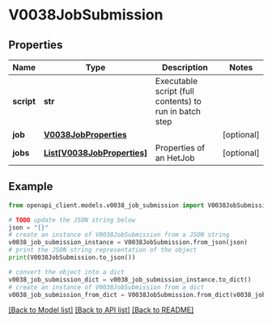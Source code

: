 # V0038JobSubmission


## Properties

Name | Type | Description | Notes
------------ | ------------- | ------------- | -------------
**script** | **str** | Executable script (full contents) to run in batch step | 
**job** | [**V0038JobProperties**](V0038JobProperties.md) |  | [optional] 
**jobs** | [**List[V0038JobProperties]**](V0038JobProperties.md) | Properties of an HetJob | [optional] 

## Example

```python
from openapi_client.models.v0038_job_submission import V0038JobSubmission

# TODO update the JSON string below
json = "{}"
# create an instance of V0038JobSubmission from a JSON string
v0038_job_submission_instance = V0038JobSubmission.from_json(json)
# print the JSON string representation of the object
print(V0038JobSubmission.to_json())

# convert the object into a dict
v0038_job_submission_dict = v0038_job_submission_instance.to_dict()
# create an instance of V0038JobSubmission from a dict
v0038_job_submission_from_dict = V0038JobSubmission.from_dict(v0038_job_submission_dict)
```
[[Back to Model list]](../README.md#documentation-for-models) [[Back to API list]](../README.md#documentation-for-api-endpoints) [[Back to README]](../README.md)



